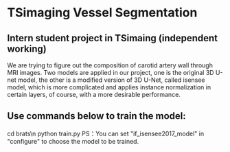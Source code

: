 # TSimaging Vessel Segmentation
## Intern student project in TSimaing (independent working)

We are trying to figure out the composition of carotid artery wall through MRI images.
Two models are applied in our project, one is the original 3D U-net model, the other is a modified version of 3D U-Net, called isensee model, which is more complicated and applies instance normalization in certain layers, of course, with a more desirable performance.

## Use commands below to train the model:
cd brats\n
python train.py 
PS：You can set "if_isensee2017_model" in "configure" to choose the model to be trained.
